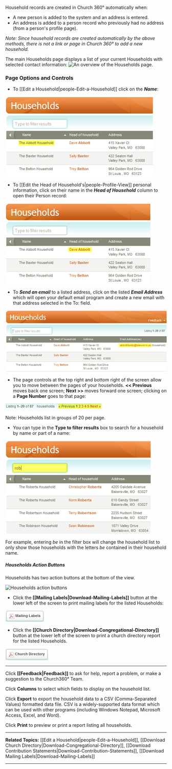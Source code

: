 Household records are created in Church 360° automatically when:

-   A new person is added to the system and an address is entered.
-   An address is added to a person record who previously had no address
    (from a person's profile page).

*Note: Since household records are created automatically by the above
methods, there is not a link or page in Church 360° to add a new
household.*

The main Households page displays a list of your current
Households with selected contact information: ![An overview of the
Households
page.](images/People_Households_01.JPG "An overview of the Households page.")

### Page Options and Controls

-   To [[Edit a Household|people-Edit-a-Household]] click on the
    ***Name***:

![Clicking a Name](images/People_Households_02.JPG "Clicking a Name")

-   To [[Edit the Head of Household's|people-Profile-View]] personal
    information, click on their name in the ***Head of Household***
    column to open their Person record:

![Head of Household](images/People_Households_03.JPG "Head of Household")

-   To ***Send an email*** to a listed address, click on the listed
    ***Email Address*** which will open your default email program and
    create a new email with that address selected in the To: field.

![Sending email](images/People_Households_04.JPG "Sending email")

-   The page controls at the top right and bottom right of the screen
    allow you to move between the pages of your households. **\<\<
    Previous** moves back one screen; **Next \>\>** moves forward one
    screen; clicking on a **Page Number** goes to that page:

![Page Controls](images/People_Households_05.JPG "Page Controls")

Note: Households list in groups of 20 per page.

-   You can type in the **Type to filter results** box to search for a
    household by name or part of a name:

![Search/Filtering](images/People_Households_06.JPG "Search/Filtering")

For example, entering *be* in the filter box will change the household
list to only show those households with the letters *be* contained in
their household name.

##### Households Action Buttons

Households has two action buttons at the bottom of the view.

![Households action
buttons](images/Households_action_buttons.jpg "Households action buttons")

-   Click the **[[Mailing Labels|Download-Mailing-Labels]]** button
    at the lower left of the screen to print mailing labels for the
    listed Households:

![Mailing Labels](images/Mailing_Labels_button.JPG "Mailing Labels")

-   Click the **[[Church
    Directory|Download-Congregational-Directory]]** button at the
    lower left of the screen to print a church directory report for the
    listed Households.

![Church Directory](images/Church_Directory_button.JPG "Church Directory")

* * * * *

Click **[[Feedback|Feedback]]** to ask for help, report a problem, or make a
suggestion to the Church360° Team.

Click **Columns** to select which fields to display on the household
list.

Click **Export** to export the household data to a CSV (Comma-Separated
Values) formatted data file. CSV is a widely-supported data format which
can be used with other programs (including Windows Notepad, Microsoft
Access, Excel, and Word).

Click **Print** to preview or print a report listing all households.

* * * * *

**Related Topics:** [[Edit a Household|people-Edit-a-Household]],
[[Download Church Directory|Download-Congregational-Directory]],
[[Download Contribution
Statements|Download-Contribution-Statements]], [[Download Mailing
Labels|Download-Mailing-Labels]]

* * * * *
